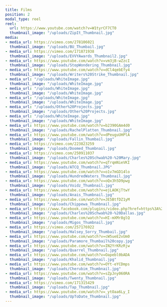 ```yaml
---
title: Films
position: 2
modal_type: reel
reel:
  url: https://www.youtube.com/watch?v=W1tyrCF7CT0
  thumbnail_image: "/uploads/ZipIt_Thumbnail.jpg"
media:
- media_url: https://vimeo.com/278106021
  thumbnail_image: "/uploads/BU_Thumbail.jpg"
- media_url: https://vimeo.com/171871938
  thumbnail_image: "/uploads/EVVYAwards_Thumbnail2.jpg"
- media_url: https://www.youtube.com/watch?v=vm3jB-wZzcI
  thumbnail_image: "/uploads/StopWondering_Thumbnail.jpg"
- media_url: https://www.youtube.com/watch?v=dCl4qebEfy4
  thumbnail_image: "/uploads/Writers%20Strike_Thumbnail.jpg"
- media_url: "/uploads/WhiteImage.jpg"
  thumbnail_image: "/uploads/WhiteImage.jpg"
- media_url: "/uploads/WhiteImage.jpg"
  thumbnail_image: "/uploads/WhiteImage.jpg"
- media_url: "/uploads/WhiteImage.jpg"
  thumbnail_image: "/uploads/WhiteImage.jpg"
- media_url: "/uploads/Other%20Projects.jpg"
  thumbnail_image: "/uploads/Other%20Projects.jpg"
- media_url: "/uploads/WhiteImage.jpg"
  thumbnail_image: "/uploads/WhiteImage.jpg"
- media_url: https://www.youtube.com/watch?v=b2390GAm4d0
  thumbnail_image: "/uploads/RachelPlatten_Thumbnail.jpg"
- media_url: https://www.youtube.com/watch?v=dPeuguUHPlA
  thumbnail_image: "/uploads/Fallin_Thumbail.jpg"
- media_url: https://vimeo.com/223823259
  thumbnail_image: "/uploads/Doomed_Thumbnail.jpg"
- media_url: https://vimeo.com/250911037
  thumbnail_image: "/uploads/Charles%20Schwab%20-%20Mary.jpg"
- media_url: https://www.youtube.com/watch?v=qTrqmNieVKI
  thumbnail_image: "/uploads/ATCQ_Thumbnail.JPG"
- media_url: https://www.youtube.com/watch?v=o1v7mGD14lo
  thumbnail_image: "/uploads/HundredWaters_Thumbnail.jpg"
- media_url: https://www.youtube.com/watch?v=oQx3h5D9pwg
  thumbnail_image: "/uploads/Voidz_Thumbnail.jpg"
- media_url: https://www.youtube.com/watch?v=ejLAOKjTtwY
  thumbnail_image: "/uploads/Anais_Thumbnail.jpg"
- media_url: https://www.youtube.com/watch?v=JE5BtfDZ1yM
  thumbnail_image: "/uploads/Chippewa_Thumbnail.jpg"
- media_url: https://www.facebook.com/plugins/video.php?href=https%3A%2F%2Fwww.facebook.com%2FCharlesSchwab%2Fvideos%2F10154826124940588%2F&show_text=0&width=560
  thumbnail_image: "/uploads/Charles%20Schwab%20-%20Dallas.jpg"
- media_url: https://www.youtube.com/watch?v=HI-mXMr8glQ
  thumbnail_image: "/uploads/Migos_Thumbnail.jpg"
- media_url: https://vimeo.com/257176922
  thumbnail_image: "/uploads/Halsey_Sorry_Thumbail.jpg"
- media_url: https://www.youtube.com/watch?v=cW5ueE2vUm0
  thumbnail_image: "/uploads/Paramore_Thumbail%20copy.jpg"
- media_url: https://www.youtube.com/watch?v=IN2YrKRzRjw
  thumbnail_image: "/uploads/Quarrel_Thumbnail.jpg"
- media_url: https://www.youtube.com/watch?v=Oapebl0bADA
  thumbnail_image: "/uploads/Khalid_Thumbnail.jpg"
- media_url: https://www.youtube.com/watch?v=OYt-eYCDmps
  thumbnail_image: "/uploads/Cherubim_Thumbnail.jpg"
- media_url: https://www.youtube.com/watch?v=sZpJny060RA
  thumbnail_image: "/uploads/Twenty_Thumbnail.jpg"
- media_url: https://vimeo.com/171315429
  thumbnail_image: "/uploads/Tap_Thumbnail.jpg"
- media_url: https://www.youtube.com/watch?v=_ytOaa6Ly_I
  thumbnail_image: "/uploads/UpToDate_Thumbnail.jpg"
---
```




